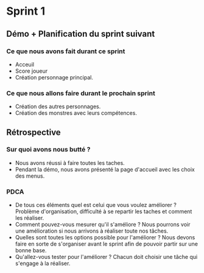 # Sprint 1

## Démo + Planification du sprint suivant

### Ce que nous avons fait durant ce sprint
* Acceuil
* Score joueur
* Création personnage principal.

### Ce que nous allons faire durant le prochain sprint
* Création des autres personnages.
* Création des monstres avec leurs compétences.

## Rétrospective

### Sur quoi avons nous butté ?
* Nous avons réussi à faire toutes les taches.
* Pendant la démo, nous avons présenté la page d'accueil avec les choix des menus.

### PDCA

* De tous ces éléments quel est celui que vous voulez améliorer ?   Problème d'organisation, difficulté à se repartir les taches et comment les réaliser.
* Comment pouvez-vous mesurer qu'il s'améliore ?    Nous pourrons voir une amélioration si nous arrivons à réaliser toute nos tâches. 
* Quelles sont toutes les options possible pour l'améliorer ?   Nous devons faire en sorte de s'organiser avant le sprint afin de pouvoir partir sur une bonne base.
* Qu'allez-vous tester pour l'améliorer ?   Chacun doit choisir une tâche qui s'engage à la réaliser.